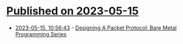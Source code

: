 # [Published on 2023-05-15](index.md)

* [2023-05-15, 10:56:43](https://lobste.rs/s/zvuirq/designing_packet_protocol_bare_metal) - [Designing A Packet Protocol: Bare Metal Programming Series](https://www.youtube.com/watch?v=VzOPdQukW1Q)
